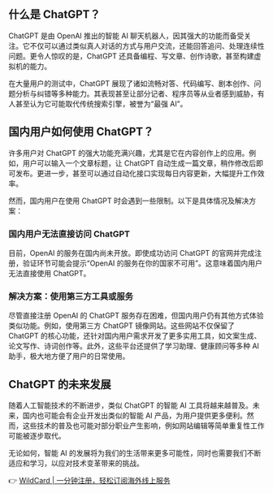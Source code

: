 ## 什么是 ChatGPT？

ChatGPT 是由 OpenAI 推出的智能 AI 聊天机器人，因其强大的功能而备受关注。它不仅可以通过类似真人对话的方式与用户交流，还能回答追问、处理连续性问题。更令人惊叹的是，ChatGPT 还具备编程、写文章、创作诗歌，甚至构建虚拟机的能力。

在大量用户的测试中，ChatGPT 展现了诸如流畅对答、代码编写、剧本创作、问题分析与纠错等多种能力。其表现甚至让部分记者、程序员等从业者感到威胁，有人甚至认为它可能取代传统搜索引擎，被誉为“最强 AI”。

## 国内用户如何使用 ChatGPT？

许多用户对 ChatGPT 的强大功能充满兴趣，尤其是它在内容创作上的应用。例如，用户可以输入一个文章标题，让 ChatGPT 自动生成一篇文章，稍作修改后即可发布。更进一步，甚至可以通过自动化接口实现每日内容更新，大幅提升工作效率。

然而，国内用户在使用 ChatGPT 时会遇到一些限制。以下是具体情况及解决方案：

### 国内用户无法直接访问 ChatGPT

目前，OpenAI 的服务在国内尚未开放。即使成功访问 ChatGPT 的官网并完成注册，验证环节可能会提示“OpenAI 的服务在你的国家不可用”。这意味着国内用户无法直接使用 ChatGPT。

### 解决方案：使用第三方工具或服务

尽管直接注册 OpenAI 的 ChatGPT 服务存在困难，但国内用户仍有其他方式体验类似功能。例如，使用第三方 ChatGPT 镜像网站。这些网站不仅保留了 ChatGPT 的核心功能，还针对国内用户需求开发了更多实用工具，如文案生成、论文写作、诗词创作等。此外，这些平台还提供了学习助理、健康顾问等多种 AI 助手，极大地方便了用户的日常使用。

## ChatGPT 的未来发展

随着人工智能技术的不断进步，类似 ChatGPT 的智能 AI 工具将越来越普及。未来，国内也可能会有企业开发出类似的智能 AI 产品，为用户提供更多便利。然而，这些技术的普及也可能对部分职业产生影响，例如网站编辑等简单重复性工作可能被逐步取代。

无论如何，智能 AI 的发展将为我们的生活带来更多可能性，同时也需要我们不断适应和学习，以应对技术变革带来的挑战。

👉 [WildCard | 一分钟注册，轻松订阅海外线上服务](https://bit.ly/bewildcard)